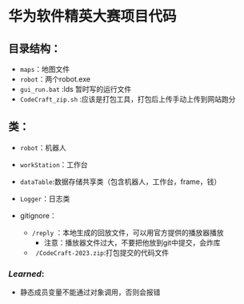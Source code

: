 # 华为软件精英大赛项目代码

## 目录结构：

- `maps`：地图文件
- `robot`：两个robot.exe
- `gui_run.bat` :lds 暂时写的运行文件
- `CodeCraft_zip.sh` :应该是打包工具，打包后上传手动上传到网站跑分

## 类：

- `robot`：机器人
- `workStation`：工作台
- `dataTable`:数据存储共享类（包含机器人，工作台，frame，钱）
- `Logger`：日志类


- gitignore：
    - `/reply` ：本地生成的回放文件，可以用官方提供的播放器播放
        - 注意：播放器文件过大，不要把他放到git中提交，会炸库
    - ` /CodeCraft-2023.zip`:打包提交的代码文件

###  *Learned*:

- 静态成员变量不能通过对象调用，否则会报错